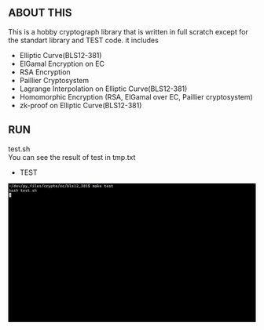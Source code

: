## ABOUT THIS
This is a hobby cryptograph library that is written in full scratch except for the standart library and TEST code.
it includes
- Elliptic Curve(BLS12-381)
- ElGamal Encryption on EC
- RSA Encryption
- Paillier Cryptosystem
- Lagrange Interpolation on Elliptic Curve(BLS12-381)
- Homomorphic Encryption (RSA, ElGamal over EC, Paillier cryptosystem)
- zk-proof on Elliptic Curve(BLS12-381)

## RUN
test.sh\
You can see the result of test in tmp.txt

- TEST

![TEST_LOG](./docs/test_log.gif)
